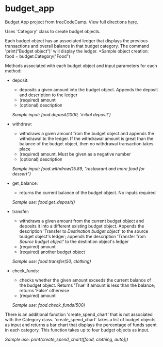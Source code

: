 # budget_app

Budget App project from freeCodeCamp. View full directions [here](https://repl.it/@chrudolf/boilerplate-budget-app-1#README.md).

Uses 'Category' class to create budget objects.

Each budget object has an associated ledger that displays the previous transactions and overall balance in that budget category. The command 'print("Budget object")' will display the ledger.
*Sample object creation: food = budget.Category("Food")

Methods associated with each budget object and input parameters for each method:

- deposit:
  - deposits a given amount into the budget object. Appends the deposit and description to the ledger
  - (required) amount
  - (optional) description
  
  *Sample input: food.deposit(1000, 'initial deposit')*
 
- withdraw:
  - withdraws a given amount from the budget object and appends the withdrawal to the ledger. If the withdrawal amount is great than the balance of the budget object,     then no withdrawal transaction takes place
  - (required) amount. Must be given as a negative number
  - (optional) description
  
  *Sample input: food.withdraw(15.89, "restaurant and more food for dessert")*
  
- get_balance:
  - returns the current balance of the budget object. No inputs required
  
  *Sample use: food.get_deposit()*

- transfer:
  - withdraws a given amount from the current budget object and deposits it into a different existing budget object. Appends the description 'Transfer to *Destination budget object*' to the source budget object's ledger; appends the description 'Transfer from *Source budget object*' to the destintion object's ledger
  - (required) amount
  - (required) another budget object
  
  *Sample use: food.transfer(50, clothing)*

- check_funds:
  - checks whether the given amount exceeds the current balance of the budget object. Returns 'True' if amount is less than the balance; returns 'False' otherwise
  - (required) amount
  
  *Sample use: food.check_funds(500)*

There is an additional function 'create_spend_chart' that is not associated with the Category class. 'create_spend_chart' takes a list of budget objects as input and returns a bar chart that displays the percentage of funds spent in each category. This function takes up to four budget objects as input.

*Sample use: print(create_spend_chart([food, clothing, auto]))*
